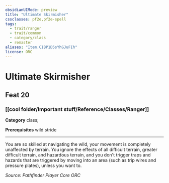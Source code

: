 ```yaml
---
obsidianUIMode: preview
title: "Ultimate Skirmisher"
cssclasses: pf2e,pf2e-spell
tags:
  - trait/ranger
  - trait/common
  - category/class
  - remaster
aliases: "Item.CIBP1D5sYhGJuFIh"
license: ORC
---
```

# Ultimate Skirmisher
## Feat 20
### [[cool folder/Important stuff/Reference/Classes/Ranger]]

**Category** class; 



**Prerequisites** wild stride
* * *
You are so skilled at navigating the wild, your movement is completely unaffected by terrain. You ignore the effects of all difficult terrain, greater difficult terrain, and hazardous terrain, and you don't trigger traps and hazards that are triggered by moving into an area (such as trip wires and pressure plates), unless you want to.

*Source: Pathfinder Player Core*
*ORC*